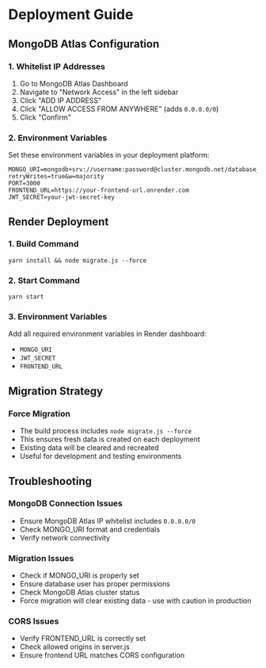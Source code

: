 # Deployment Guide

## MongoDB Atlas Configuration

### 1. Whitelist IP Addresses

1. Go to MongoDB Atlas Dashboard
2. Navigate to "Network Access" in the left sidebar
3. Click "ADD IP ADDRESS"
4. Click "ALLOW ACCESS FROM ANYWHERE" (adds `0.0.0.0/0`)
5. Click "Confirm"

### 2. Environment Variables

Set these environment variables in your deployment platform:

```
MONGO_URI=mongodb+srv://username:password@cluster.mongodb.net/database_name?retryWrites=true&w=majority
PORT=3000
FRONTEND_URL=https://your-frontend-url.onrender.com
JWT_SECRET=your-jwt-secret-key
```

## Render Deployment

### 1. Build Command

```
yarn install && node migrate.js --force
```

### 2. Start Command

```
yarn start
```

### 3. Environment Variables

Add all required environment variables in Render dashboard:

- `MONGO_URI`
- `JWT_SECRET`
- `FRONTEND_URL`

## Migration Strategy

### Force Migration

- The build process includes `node migrate.js --force`
- This ensures fresh data is created on each deployment
- Existing data will be cleared and recreated
- Useful for development and testing environments

## Troubleshooting

### MongoDB Connection Issues

- Ensure MongoDB Atlas IP whitelist includes `0.0.0.0/0`
- Check MONGO_URI format and credentials
- Verify network connectivity

### Migration Issues

- Check if MONGO_URI is properly set
- Ensure database user has proper permissions
- Check MongoDB Atlas cluster status
- Force migration will clear existing data - use with caution in production

### CORS Issues

- Verify FRONTEND_URL is correctly set
- Check allowed origins in server.js
- Ensure frontend URL matches CORS configuration
